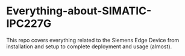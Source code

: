 # Everything-about-SIMATIC-IPC227G
This repo covers everything related to the Siemens Edge Device from installation and setup to complete deployment and usage (almost).

